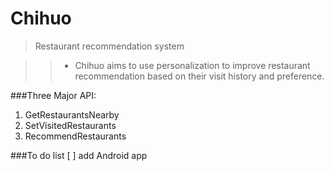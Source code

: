 # Chihuo 
>Restaurant recommendation system

>>* Chihuo aims to use personalization to improve restaurant recommendation based on their visit history and preference.

###Three Major API:
1. GetRestaurantsNearby  
2. SetVisitedRestaurants  
3. RecommendRestaurants

###To do list
[ ] add Android app
